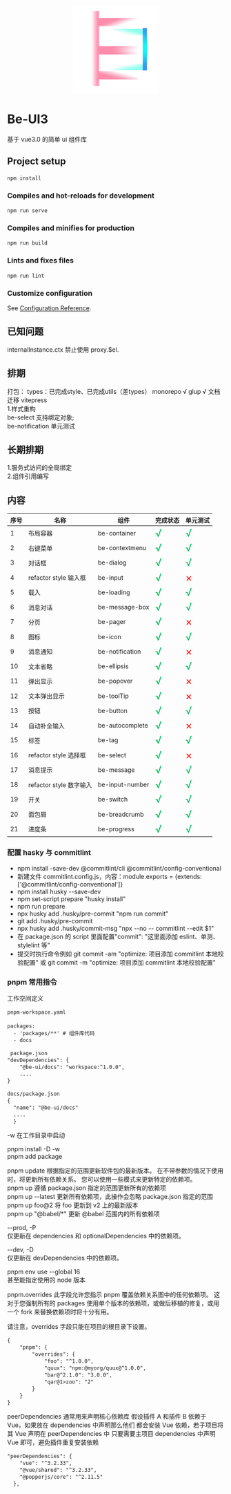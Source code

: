 <p align="center">
  <a href="http://be-ui3.cn/">
    <img width="200" src="/public/logo.png">
  </a>
</p>

# Be-UI3

基于 vue3.0 的简单 ui 组件库

## Project setup

```
npm install
```

### Compiles and hot-reloads for development

```
npm run serve
```

### Compiles and minifies for production

```
npm run build
```

### Lints and fixes files

```
npm run lint
```

### Customize configuration

See [Configuration Reference](https://cli.vuejs.org/config/).

## 已知问题

internalInstance.ctx 禁止使用 proxy.$el.

## 排期

打包：
types：已完成style、已完成utils（差types）
monorepo √
glup √
文档 迁移 vitepress  
1.样式重构  
be-select 支持绑定对象;  
be-notification 单元测试

## 长期排期

1.服务式访问的全局绑定  
2.组件引用编写

## 内容

| 序号 | 名称                    | 组件            | 完成状态                            | 单元测试                            |
| ---- | ----------------------- | --------------- | ----------------------------------- | ----------------------------------- |
| 1    | 布局容器                | be-container    | <font color=#07c160 size=5>√</font> | <font color=#07c160 size=5>√</font> |
| 2    | 右键菜单                | be-contextmenu  | <font color=#07c160 size=5>√</font> | <font color=#07c160 size=5>√</font> |
| 3    | 对话框                  | be-dialog       | <font color=#07c160 size=5>√</font> | <font color=#07c160 size=5>√</font> |
| 4    | refactor style 输入框   | be-input        | <font color=#07c160 size=5>√</font> | <font color=red size=5>×</font>     |
| 5    | 载入                    | be-loading      | <font color=#07c160 size=5>√</font> | <font color=#07c160 size=5>√</font> |
| 6    | 消息对话                | be-message-box  | <font color=#07c160 size=5>√</font> | <font color=#07c160 size=5>√</font> |
| 7    | 分页                    | be-pager        | <font color=#07c160 size=5>√</font> | <font color=red size=5>×</font>     |
| 8    | 图标                    | be-icon         | <font color=#07c160 size=5>√</font> | <font color=#07c160 size=5>√</font> |
| 9    | 消息通知                | be-notification | <font color=#07c160 size=5>√</font> | <font color=red size=5>×</font>     |
| 10   | 文本省略                | be-ellipsis     | <font color=#07c160 size=5>√</font> | <font color=#07c160 size=5>√</font> |
| 11   | 弹出显示                | be-popover      | <font color=#07c160 size=5>√</font> | <font color=red size=5>×</font>     |
| 12   | 文本弹出显示            | be-toolTip      | <font color=#07c160 size=5>√</font> | <font color=red size=5>×</font>     |
| 13   | 按钮                    | be-button       | <font color=#07c160 size=5>√</font> | <font color=#07c160 size=5>√</font> |
| 14   | 自动补全输入            | be-autocomplete | <font color=#07c160 size=5>√</font> | <font color=red size=5>×</font>     |
| 15   | 标签                    | be-tag          | <font color=#07c160 size=5>√</font> | <font color=#07c160 size=5>√</font> |
| 16   | refactor style 选择框   | be-select       | <font color=#07c160 size=5>√</font> | <font color=red size=5>×</font>     |
| 17   | 消息提示                | be-message      | <font color=#07c160 size=5>√</font> | <font color=#07c160 size=5>√</font> |
| 18   | refactor style 数字输入 | be-input-number | <font color=#07c160 size=5>√</font> | <font color=#07c160 size=5>√</font> |
| 19   | 开关                    | be-switch       | <font color=#07c160 size=5>√</font> | <font color=#07c160 size=5>√</font> |
| 20   | 面包屑                  | be-breadcrumb   | <font color=#07c160 size=5>√</font> | <font color=#07c160 size=5>√</font> |
| 21   | 进度条                  | be-progress     | <font color=#07c160 size=5>√</font> | <font color=#07c160 size=5>√</font> |

### 配置 hasky 与 commitlint

- npm install -save-dev @commitlint/cli @commitlint/config-conventional
- 新建文件 commitlint.config.js，内容：module.exports = {extends: ['@commitlint/config-conventional']}
- npm install husky --save-dev
- npm set-script prepare "husky install"
- npm run prepare
- npx husky add .husky/pre-commit "npm run commit"
- git add .husky/pre-commit
- npx husky add .husky/commit-msg "npx --no -- commitlint --edit $1"
- 在 package.json 的 script 里面配置"commit": "这里面添加 eslint、单测、stylelint 等"
- 提交时执行命令例如 git commit -am "optimize: 项目添加 commitlint 本地校验配置" 或 git commit -m "optimize: 项目添加 commitlint 本地校验配置"

### pnpm 常用指令

工作空间定义

```
pnpm-workspace.yaml

packages:
  - 'packages/**' # 组件库代码
  - docs

```

```
 package.json
"devDependencies": {
    "@be-ui/docs": "workspace:^1.0.0",
    ....
}
```

```
docs/package.json
{
  "name": "@be-ui/docs"
  ....
  }
```

-w 在工作目录中启动

pnpm install -D -w  
pnpm add package

pnpm update 根据指定的范围更新软件包的最新版本。
在不带参数的情况下使用时，将更新所有依赖关系。 您可以使用一些模式来更新特定的依赖项。  
pnpm up 遵循 package.json 指定的范围更新所有的依赖项  
pnpm up --latest 更新所有依赖项，此操作会忽略 package.json 指定的范围  
pnpm up foo@2 将 foo 更新到 v2 上的最新版本  
pnpm up "@babel/\*" 更新 @babel 范围内的所有依赖项

--prod, -P  
仅更新在 dependencies 和 optionalDependencies 中的依赖项。

--dev, -D  
仅更新在 devDependencies 中的依赖项。

pnpm env use --global 16  
甚至能指定使用的 node 版本

pnpm.overrides
此字段允许您指示 pnpm 覆盖依赖关系图中的任何依赖项。 这对于您强制所有的 packages 使用单个版本的依赖项，或做后移植的修复，或用一个 fork 来替换依赖项时将十分有用。

请注意，overrides 字段只能在项目的根目录下设置。

```
{
    "pnpm": {
        "overrides": {
            "foo": "^1.0.0",
            "quux": "npm:@myorg/quux@^1.0.0",
            "bar@^2.1.0": "3.0.0",
            "qar@1>zoo": "2"
        }
    }
}
```

peerDependencies 通常用来声明核心依赖库
假设插件 A 和插件 B 依赖于 Vue，如果放在 dependencies 中声明那么他们
都会安装 Vue 依赖，若子项目将其 Vue 声明在 peerDependencies 中
只要需要主项目 dependencies 中声明 Vue 即可，避免插件重复安装依赖

```
"peerDependencies": {
    "vue": "^3.2.33",
    "@vue/shared": "^3.2.33",
    "@popperjs/core": "^2.11.5"
  },
```
